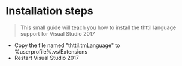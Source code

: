 # Installation steps

> This small guide will teach you how to install the thttil language support for Visual Studio 2017

- Copy the file named "thttil.tmLanguage" to %userprofile%\.vs\Extensions
- Restart Visual Studio 2017